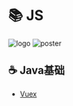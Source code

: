 # 📚 JS
![logo](../assets/rameo/logo.png)
![poster](../assets/rameo/poster.jpg)

## ☕ Java基础
- [Vuex](/JS/vue/Vuex.md)

[comment]: <> (- [如何撸一个mini线程池]&#40;/Java/如何撸一个mini线程池.md&#41;)

[comment]: <> (- [优雅的对象转换-MapStruct]&#40;/Java/优雅的对象转换-MapStruct.md&#41;)

[comment]: <> (- [Spring实用代码技巧]&#40;/Java/Spring/Spring实用代码技巧.md&#41;)

[comment]: <> (- [RedisTemplate使用不当导致的线上事故]&#40;/Java/Spring/RedisTemplate使用不当导致的线上事故.md&#41;)

[comment]: <> (- [SpringBoot Starter开发利器：mica-auto]&#40;/Java/SpringBoot/mica-auto.md&#41;)

[comment]: <> (- [SpringBoot接入SkyWalking分布式链路追踪]&#40;/Java/SpringBoot/SpringBoot接入SkyWalking分布式链路追踪.md&#41;)

[comment]: <> (- [SpringBoot统一接口返回和全局异常处理]&#40;/Java/SpringBoot/SpringBoot统一接口返回和全局异常处理.md&#41;)

[comment]: <> (- [还在重复造轮子？hutool一键搞定]&#40;/Java/还在重复造轮子？hutool一键搞定.md&#41;)

[comment]: <> (- [Java如何实现DistinctBy？]&#40;/Java/Java如何实现DistinctBy.md&#41;)

[comment]: <> (- [一文看懂死锁]&#40;/Java/一文看懂死锁.md&#41;)
